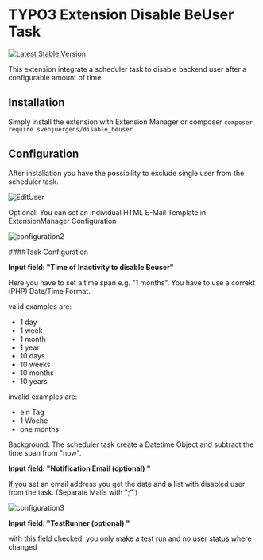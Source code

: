 # TYPO3 Extension Disable BeUser Task

[![Latest Stable Version](https://img.shields.io/packagist/v/svenjuergens/disable_beuser.svg)](https://packagist.org/packages/svenjuergens/belogin_images)

This extension integrate a scheduler task to disable backend user after a configurable amount of time.
## Installation

Simply install the extension with Extension Manager or composer
`composer require svenjuergens/disable_beuser`


## Configuration
After installation you have the possibility to exclude single user from the scheduler task.

![EditUser](https://raw.github.com/SvenJuergens/disable_beuser/master/Documentation/Images/AdministratorManual/exclude-user.png)

Optional: You can set an individual HTML E-Mail Template in ExtensionManager Configuration

![configuration2](https://raw.github.com/SvenJuergens/disable_beuser/master/Documentation/Images/AdministratorManual/set-emailtemplate.png)

####Task Configuration 

**Input field: "Time of Inactivity to disable Beuser"**

Here you have to set a time span e.g. "1 months". You have to use a correkt  (PHP) Date/Time Format.

valid examples are:

+ 1 day
+ 1 week
+ 1 month
+ 1 year
+ 10 days
+ 10 weeks
+ 10 months
+ 10 years


invalid examples are:

+ ein Tag
+ 1 Woche
+ one months

Background:
The scheduler task create a Datetime Object and subtract the time span from "now".

**Input field: "Notification Email (optional) "**

If you set an email address you get the date and a list with disabled user from the task.
(Separate Mails with ";" )


![configuration3](https://raw.github.com/SvenJuergens/disable_beuser/master/Documentation/Images/AdministratorManual/disable-beuser-task.png)

**Input field: "TestRunner (optional) "**

with this field checked, you only make a test run and no user status where changed